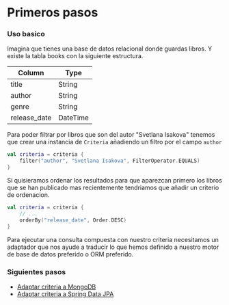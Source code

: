 # Primeros pasos

### Uso basico

Imagina que tienes una base de datos relacional donde guardas libros. Y existe la tabla books con la siguiente estructura.

| Column        | Type     |
| ------------- | -------- |
| title         | String   |
| author        | String   |
| genre         | String   |
| release\_date | DateTime |

Para poder filtrar por libros que son del autor "Svetlana Isakova" tenemos que crear una instancia de `Criteria` añadiendo un filtro por el campo `author`

```kotlin
val criteria = criteria {
    filter("author", "Svetlana Isakova", FilterOperator.EQUALS)
}
```

Si quisieramos ordenar los resultados para que aparezcan primero los libros que se han publicado mas recientemente tendriamos que añadir un criterio de ordenacion.

```kotlin
val criteria = criteria {
    // ...
    orderBy("release_date", Order.DESC)
}
```

Para ejecutar una consulta compuesta con nuestro criteria necesitamos un adaptador que nos ayude a traducir lo que hemos definido a nuestro motor de base de datos preferido o ORM preferido.

### Siguientes pasos

* [Adaptar criteria a MongoDB](mongodb.md)
* [Adaptar criteria a Spring Data JPA](spring-data-jpa.md)
